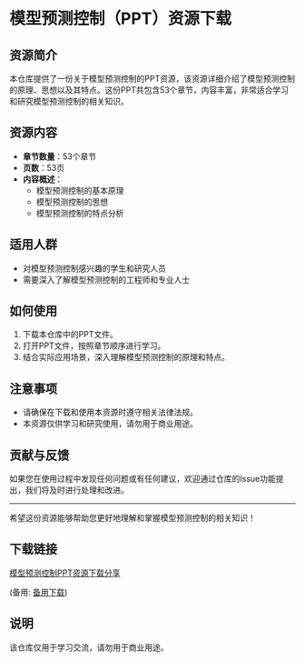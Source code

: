 # 模型预测控制（PPT）资源下载

## 资源简介

本仓库提供了一份关于模型预测控制的PPT资源，该资源详细介绍了模型预测控制的原理、思想以及其特点。这份PPT共包含53个章节，内容丰富，非常适合学习和研究模型预测控制的相关知识。

## 资源内容

- **章节数量**：53个章节
- **页数**：53页
- **内容概述**：
  - 模型预测控制的基本原理
  - 模型预测控制的思想
  - 模型预测控制的特点分析

## 适用人群

- 对模型预测控制感兴趣的学生和研究人员
- 需要深入了解模型预测控制的工程师和专业人士

## 如何使用

1. 下载本仓库中的PPT文件。
2. 打开PPT文件，按照章节顺序进行学习。
3. 结合实际应用场景，深入理解模型预测控制的原理和特点。

## 注意事项

- 请确保在下载和使用本资源时遵守相关法律法规。
- 本资源仅供学习和研究使用，请勿用于商业用途。

## 贡献与反馈

如果您在使用过程中发现任何问题或有任何建议，欢迎通过仓库的Issue功能提出，我们将及时进行处理和改进。

---

希望这份资源能够帮助您更好地理解和掌握模型预测控制的相关知识！

## 下载链接
[模型预测控制PPT资源下载分享](https://pan.quark.cn/s/b6cdf57046e3) 

(备用: [备用下载](https://pan.baidu.com/s/1FhsuKykVpSgC1q-ILNC9SQ?pwd=1234))

## 说明

该仓库仅用于学习交流，请勿用于商业用途。
